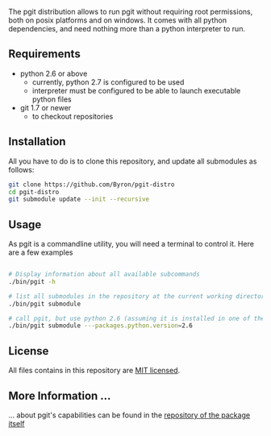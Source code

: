The pgit distribution allows to run pgit without requiring root permissions, both on posix platforms and on windows. It comes with all python dependencies, and need nothing more than a python interpreter to run.

## Requirements

* python 2.6 or above
    - currently, python 2.7 is configured to be used
    - interpreter must be configured to be able to launch executable python files
* git 1.7 or newer
    - to checkout repositories

## Installation

All you have to do is to clone this repository, and update all submodules as follows:

```bash
git clone https://github.com/Byron/pgit-distro
cd pgit-distro
git submodule update --init --recursive
```

## Usage

As pgit is a commandline utility, you will need a terminal to control it. 
Here are a few examples

```bash

# Display information about all available subcommands
./bin/pgit -h

# list all submodules in the repository at the current working directory
./bin/pgit submodule

# call pgit, but use python 2.6 (assuming it is installed in one of the standard locations)
./bin/pgit submodule ---packages.python.version=2.6
```

## License

All files contains in this repository are [MIT licensed](http://opensource.org/licenses/MIT).

## More Information ...

... about pgit's capabilities can be found in the [repository of the package itself](https://github.com/Byron/pgit)
